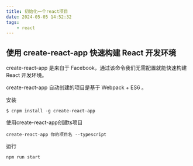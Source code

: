 ```yaml
---
title: 初始化一个react项目
date: 2024-05-05 14:52:32
tags:
	- react
---
```

## 使用 create-react-app 快速构建 React 开发环境

create-react-app 是来自于 Facebook，通过该命令我们无需配置就能快速构建 React 开发环境。

create-react-app 自动创建的项目是基于 Webpack + ES6 。

安装

```shell
$ cnpm install -g create-react-app
```

使用create-react-app创建ts项目

```shell
create-react-app 你的项目名 --typescript  
```

运行

```shell
npm run start
```



